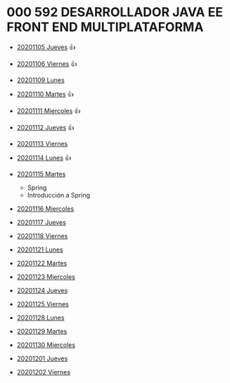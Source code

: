 # 000 592 DESARROLLADOR JAVA EE FRONT END MULTIPLATAFORMA

* [20201105 Jueves](000_592_DESARROLLADOR_JAVA_EE_FRONT_END_MULTIPLATAFORMA/20201105_Jueves.md) :+1:
* [20201106 Viernes](000_592_DESARROLLADOR_JAVA_EE_FRONT_END_MULTIPLATAFORMA/20201106_Viernes.md) :+1:

* [20201109 Lunes](000_592_DESARROLLADOR_JAVA_EE_FRONT_END_MULTIPLATAFORMA/20201109_Lunes.md)
* [20201110 Martes](000_592_DESARROLLADOR_JAVA_EE_FRONT_END_MULTIPLATAFORMA/20201110_Martes.md) :+1:
* [20201111 Miercoles](000_592_DESARROLLADOR_JAVA_EE_FRONT_END_MULTIPLATAFORMA/20201111_Miercoles.md) :+1:
* [20201112 Jueves](000_592_DESARROLLADOR_JAVA_EE_FRONT_END_MULTIPLATAFORMA/20201112_Jueves.md) :+1:
* [20201113 Viernes](000_592_DESARROLLADOR_JAVA_EE_FRONT_END_MULTIPLATAFORMA/20201113_Viernes.md)

* [20201114 Lunes](000_592_DESARROLLADOR_JAVA_EE_FRONT_END_MULTIPLATAFORMA/20201116_Lunes.md) :+1:
* [20201115 Martes](000_592_DESARROLLADOR_JAVA_EE_FRONT_END_MULTIPLATAFORMA/20201117_Martes.md)
   * Spring
   * Introducción a Spring
* [20201116 Miercoles]()
* [20201117 Jueves]()
* [20201118 Viernes]()

* [20201121 Lunes]()
* [20201122 Martes]()
* [20201123 Miercoles]()
* [20201124 Jueves]()
* [20201125 Viernes]()

* [20201128 Lunes]()
* [20201129 Martes]()
* [20201130 Miercoles]()
* [20201201 Jueves]()
* [20201202 Viernes]()
